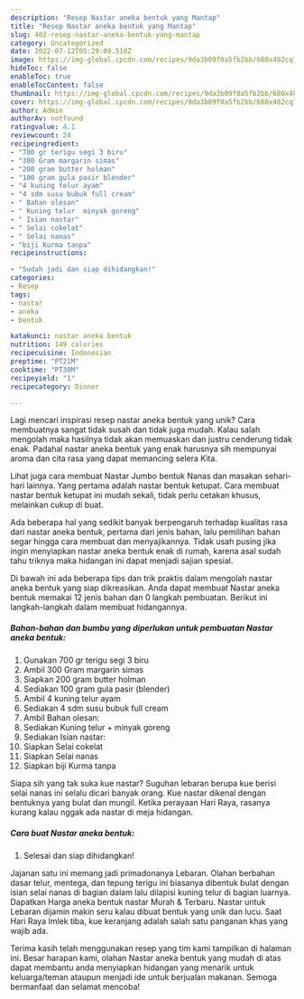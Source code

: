 ```yaml
---
description: "Resep Nastar aneka bentuk yang Mantap"
title: "Resep Nastar aneka bentuk yang Mantap"
slug: 402-resep-nastar-aneka-bentuk-yang-mantap
category: Uncategorized
date: 2022-07-12T05:29:09.510Z
image: https://img-global.cpcdn.com/recipes/9da3b09f0a5fb2bb/680x482cq70/nastar-aneka-bentuk-foto-resep-utama.jpg
hideToc: false
enableToc: true
enableTocContent: false
thumbnail: https://img-global.cpcdn.com/recipes/9da3b09f0a5fb2bb/680x482cq70/nastar-aneka-bentuk-foto-resep-utama.jpg
cover: https://img-global.cpcdn.com/recipes/9da3b09f0a5fb2bb/680x482cq70/nastar-aneka-bentuk-foto-resep-utama.jpg
author: Admin
authorAv: notfound
ratingvalue: 4.1
reviewcount: 24
recipeingredient:
- "700 gr terigu segi 3 biru"
- "300 Gram margarin simas"
- "200 gram butter holman"
- "100 gram gula pasir blender"
- "4 kuning telur ayam"
- "4 sdm susu bubuk full cream"
- " Bahan olesan"
- " Kuning telur  minyak goreng"
- " Isian nastar"
- " Selai cokelat"
- " Selai nanas"
- "biji Kurma tanpa"
recipeinstructions:

- "Sudah jadi dan siap dihidangkan!"
categories:
- Resep
tags:
- nastar
- aneka
- bentuk

katakunci: nastar aneka bentuk 
nutrition: 149 calories
recipecuisine: Indonesian
preptime: "PT21M"
cooktime: "PT30M"
recipeyield: "1"
recipecategory: Dinner

---
```





Lagi mencari inspirasi resep nastar aneka bentuk yang unik? Cara membuatnya sangat tidak susah dan tidak juga mudah. Kalau salah mengolah maka hasilnya tidak akan memuaskan dan justru cenderung tidak enak. Padahal nastar aneka bentuk yang enak harusnya sih mempunyai aroma dan cita rasa yang dapat memancing selera Kita.





Lihat juga cara membuat Nastar Jumbo bentuk Nanas dan masakan sehari-hari lainnya. Yang pertama adalah nastar bentuk ketupat. Cara membuat nastar bentuk ketupat ini mudah sekali, tidak perlu cetakan khusus, melainkan cukup di buat.

Ada beberapa hal yang sedikit banyak berpengaruh terhadap kualitas rasa dari nastar aneka bentuk, pertama dari jenis bahan, lalu pemilihan bahan segar hingga cara membuat dan menyajikannya. Tidak usah pusing jika ingin menyiapkan nastar aneka bentuk enak di rumah, karena asal sudah tahu triknya maka hidangan ini dapat menjadi sajian spesial.






Di bawah ini ada beberapa tips dan trik praktis dalam mengolah nastar aneka bentuk yang siap dikreasikan. Anda dapat membuat Nastar aneka bentuk memakai 12 jenis bahan dan 0 langkah pembuatan. Berikut ini langkah-langkah dalam membuat hidangannya.

<!--inarticleads1-->

##### Bahan-bahan dan bumbu yang diperlukan untuk pembuatan Nastar aneka bentuk:

1. Gunakan 700 gr terigu segi 3 biru
1. Ambil 300 Gram margarin simas
1. Siapkan 200 gram butter holman
1. Sediakan 100 gram gula pasir (blender)
1. Ambil 4 kuning telur ayam
1. Sediakan 4 sdm susu bubuk full cream
1. Ambil  Bahan olesan:
1. Sediakan  Kuning telur + minyak goreng
1. Sediakan  Isian nastar:
1. Siapkan  Selai cokelat
1. Siapkan  Selai nanas
1. Siapkan biji Kurma tanpa


Siapa sih yang tak suka kue nastar? Suguhan lebaran berupa kue berisi selai nanas ini selalu dicari banyak orang. Kue nastar dikenal dengan bentuknya yang bulat dan mungil. Ketika perayaan Hari Raya, rasanya kurang kalau nggak ada nastar di meja hidangan. 

<!--inarticleads2-->

##### Cara buat Nastar aneka bentuk:


1. Selesai dan siap dihidangkan!

Jajanan satu ini memang jadi primadonanya Lebaran. Olahan berbahan dasar telur, mentega, dan tepung terigu ini biasanya dibentuk bulat dengan isian selai nanas di bagian dalam lalu dilapisi kuning telur di bagian luarnya. Dapatkan Harga aneka bentuk nastar Murah &amp; Terbaru. Nastar untuk Lebaran dijamin makin seru kalau dibuat bentuk yang unik dan lucu. Saat Hari Raya Imlek tiba, kue keranjang adalah salah satu panganan khas yang wajib ada. 

Terima kasih telah menggunakan resep yang tim kami tampilkan di halaman ini. Besar harapan kami, olahan Nastar aneka bentuk yang mudah di atas dapat membantu anda menyiapkan hidangan yang menarik untuk keluarga/teman ataupun menjadi ide untuk berjualan makanan. Semoga bermanfaat dan selamat mencoba!
